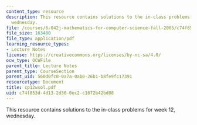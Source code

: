 ```yaml
---
content_type: resource
description: This resource contains solutions to the in-class problems for week 12,
  wednesday.
file: /courses/6-042j-mathematics-for-computer-science-fall-2005/c74f853d4d132d360ec2c1672b42bd08_cp12wsol.pdf
file_size: 163480
file_type: application/pdf
learning_resource_types:
- Lecture Notes
license: https://creativecommons.org/licenses/by-nc-sa/4.0/
ocw_type: OCWFile
parent_title: Lecture Notes
parent_type: CourseSection
parent_uid: 560d0fc0-0a7a-0ab0-26b1-b8fe9fc17391
resourcetype: Document
title: cp12wsol.pdf
uid: c74f853d-4d13-2d36-0ec2-c1672b42bd08
---
```

This resource contains solutions to the in-class problems for week 12, wednesday.